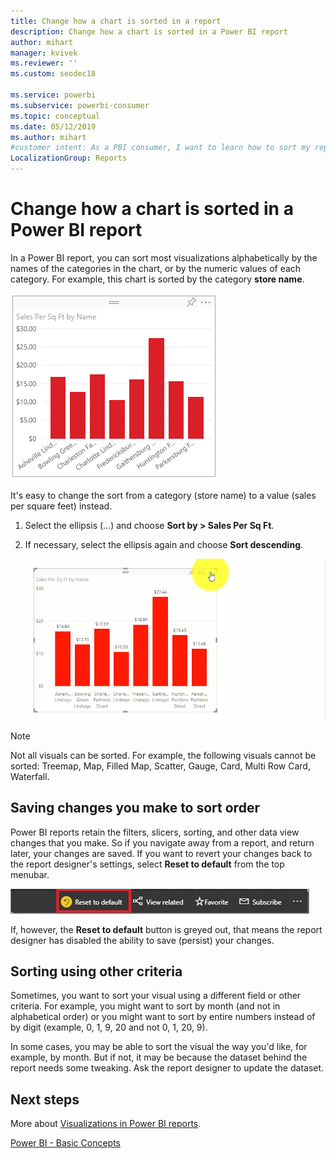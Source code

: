```yaml
---
title: Change how a chart is sorted in a report
description: Change how a chart is sorted in a Power BI report
author: mihart
manager: kvivek
ms.reviewer: ''
ms.custom: seodec18

ms.service: powerbi
ms.subservice: powerbi-consumer
ms.topic: conceptual
ms.date: 05/12/2019
ms.author: mihart
#customer intent: As a PBI consumer, I want to learn how to sort my report visuals so that they look the way I like and are easier to interpret. 
LocalizationGroup: Reports
---
```


# Change how a chart is sorted in a Power BI report
In a Power BI report, you can sort most visualizations alphabetically by the names of the categories in the chart, or by the numeric
values of each category. For example, this chart is sorted by the category **store name**.

![bar chart sorted alpha by X axis](media/end-user-change-sort/pbi_chartsortcategory.png)

It's easy to change the sort from a category (store name) to a value (sales per square feet) instead.

1. Select the ellipsis (...) and choose **Sort by > Sales Per Sq Ft**.
2. If necessary, select the ellipsis again and choose **Sort descending**.

   ![video showing selecting sort by and then ascending, descending](media/end-user-change-sort/sort.gif)

> [!NOTE]
> Not all visuals can be sorted. For example, the following visuals cannot be sorted: Treemap, Map, Filled Map, Scatter, Gauge, Card, Multi Row Card, Waterfall.

## Saving changes you make to sort order
Power BI reports retain the filters, slicers, sorting, and other data view changes that you make. So if you navigate away from a report, and return later, your changes are saved.  If you want to revert your changes back to the report designer's settings, select **Reset to default** from the top menubar. 

![persistent sorting](media/end-user-change-sort/power-bi-reset-to-default.png)

If, however, the **Reset to default** button is greyed out, that means the report designer has disabled the ability to save (persist) your changes.

<a name="other"></a>
## Sorting using other criteria
Sometimes, you want to sort your visual using a different field or other criteria.  For example, you might want
to sort by month (and not in alphabetical order) or you might
want to sort by entire numbers instead of by digit (example, 0, 1, 9, 20 and not 0, 1, 20, 9).  

In some cases, you may be able to sort the visual the way you'd like, for example, by month.  But if not, it may be because the dataset behind the report needs some tweaking. Ask the report designer to update the dataset.

## Next steps
More about [Visualizations in Power BI reports](end-user-visualizations.md).

[Power BI - Basic Concepts](end-user-basic-concepts.md)
